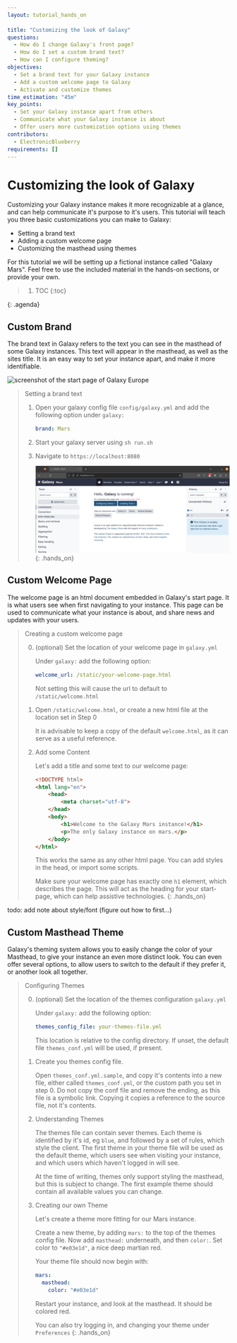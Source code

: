 ```yaml
---
layout: tutorial_hands_on

title: "Customizing the look of Galaxy"
questions:
  - How do I change Galaxy's front page?
  - How do I set a custom brand text?
  - How can I configure theming?
objectives:
  - Set a brand text for your Galaxy instance
  - Add a custom welcome page to Galaxy
  - Activate and customize themes
time_estimation: "45m"
key_points:
  - Set your Galaxy instance apart from others
  - Communicate what your Galaxy instance is about
  - Offer users more customization options using themes
contributors:
  - ElectronicBlueberry
requirements: []
---
```


# Customizing the look of Galaxy 

Customizing your Galaxy instance makes it more recognizable at a glance, and can help communicate it's purpose to it's users.
This tutorial will teach you three basic customizations you can make to Galaxy:

  - Setting a brand text
  - Adding a custom welcome page
  - Customizing the masthead using themes

For this tutorial we will be setting up a fictional instance called "Galaxy Mars".
Feel free to use the included material in the hands-on sections, or provide your own.

> <agenda-title></agenda-title>
>
> 1. TOC
> {:toc}
>
{: .agenda}

## Custom Brand

The brand text in Galaxy refers to the text you can see in the masthead of some Galaxy instances.
This text will appear in the masthead, as well as the sites title.
It is an easy way to set your instance apart, and make it more identifiable.

![screenshot of the start page of Galaxy Europe](images/galaxy-europe.png "Galaxy Europe uses the brand text \"Europe\"")

> <hands-on-title>Setting a brand text</hands-on-title>
> 
> 1. Open your galaxy config file `config/galaxy.yml` and add the following option under `galaxy:`
> 
>    ```yaml
>    brand: Mars
>    ```
>
> 2. Start your galaxy server using `sh run.sh`
>
> 3. Navigate to `https://localhost:8080`
>
>    ![screenshot of fictional "Galaxy Mars" start page, with the brand text set to "Mars"](images/galaxy-mars-brand.png "Your Galaxy start page should now look like this")
{: .hands_on}

## Custom Welcome Page

The welcome page is an html document embedded in Galaxy's start page.
It is what users see when first navigating to your instance.
This page can be used to communicate what your instance is about, and share news and updates with your users.

> <hands-on-title>Creating a custom welcome page</hands-on-title>
>
> 0. (optional) Set the location of your welcome page in `galaxy.yml`
> 
>    Under `galaxy:` add the following option:
>
>    ```yaml
>    welcome_url: /static/your-welcome-page.html
>    ```
>
>    Not setting this will cause the url to default to `/static/welcome.html`
>
> 1. Open `/static/welcome.html`, or create a new html file at the location set in Step 0
>
>    It is advisable to keep a copy of the default `welcome.html`, as it can serve as a useful reference.
>
> 2. Add some Content
>
>    Let's add a title and some text to our welcome page:
>
>    ```html
>    <!DOCTYPE html>
>    <html lang="en">
>        <head>
>            <meta charset="utf-8">
>        </head>
>        <body>
>            <h1>Welcome to the Galaxy Mars instance!</h1>
>            <p>The only Galaxy instance on mars.</p>
>        </body>
>    </html>
>    ```
>
>    This works the same as any other html page. You can add styles in the head, or import some scripts.
>    
>    Make sure your welcome page has exactly one `h1` element, which describes the page.
>    This will act as the heading for your start-page, which can help assistive technologies.
{: .hands_on}

todo: add note about style/font
(figure out how to first...)

## Custom Masthead Theme

Galaxy's theming system allows you to easily change the color of your Masthead, to give your instance an even more distinct look.
You can even offer several options, to allow users to switch to the default if they prefer it, or another look all together.

> <hands-on-title>Configuring Themes</hands-on-title>
>
> 0. (optional) Set the location of the themes configuration `galaxy.yml`
> 
>    Under `galaxy:` add the following option:
>
>    ```yaml
>    themes_config_file: your-themes-file.yml
>    ```
>
>    This location is relative to the config directory.
>    If unset, the default file `themes_conf.yml` will be used, if present.
>
> 1. Create you themes config file.
>
>    Open `themes_conf.yml.sample`, and copy it's contents into a new file, either called `themes_conf.yml`, or the custom path you set in step 0.
>    Do not copy the conf file and remove the ending, as this file is a symbolic link.
>    Copying it copies a reference to the source file, not it's contents.
>
> 2. Understanding Themes
>
>    The themes file can contain sever themes.
>    Each theme is identified by it's id, eg `blue`, and followed by a set of rules, which style the client.
>    The first theme in your theme file will be used as the default theme, which users see when visiting your instance,
>    and which users which haven't logged in will see.
>
>    At the time of writing, themes only support styling the masthead, but this is subject to change.
>    The first example theme should contain all available values you can change.
>
> 3. Creating our own Theme
>
>    Let's create a theme more fitting for our Mars instance.
>
>    Create a new theme, by adding `mars:` to the top of the themes config file.
>    Now add `masthead:` underneath, and then `color:`.
>    Set color to `"#e03e1d"`, a nice deep martian red.
>
>    Your theme file should now begin with:
>
>    ```yaml
>    mars:
>      masthead:
>        color: "#e03e1d"
>    ```
>
>    Restart your instance, and look at the masthead. It should be colored red.
>
>    You can also try logging in, and changing your theme under `Preferences`
{: .hands_on}
